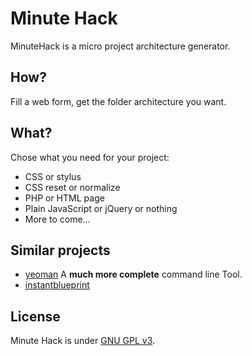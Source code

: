 # Minute Hack

MinuteHack is a micro project architecture generator.

## How?

Fill a web form, get the folder architecture you want.

## What?

Chose what you need for your project:

- CSS or stylus
- CSS reset or normalize
- PHP or HTML page
- Plain JavaScript or jQuery or nothing
- More to come…

## Similar projects

- [yeoman](http://yeoman.io/) A **much more complete** command line Tool.
- [instantblueprint](instantblueprint.com/)

## License

Minute Hack is under [GNU GPL v3](https://www.gnu.org/licenses/gpl.html).
